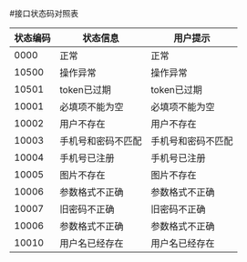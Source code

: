 #接口状态码对照表

| 状态编码 | 状态信息 | 用户提示 |
| -- | -- | -- |
| 0000 | 正常 | 正常 |
| 10500 | 操作异常 | 操作异常 |
| 10501 | token已过期 | token已过期 |
| 10001 | 必填项不能为空 | 必填项不能为空 |
| 10002 | 用户不存在 | 用户不存在 |
| 10003 | 手机号和密码不匹配 | 手机号和密码不匹配 |
| 10004 | 手机号已注册 | 手机号已注册 |
| 10005 | 图片不存在 | 图片不存在 |
| 10006 | 参数格式不正确 | 参数格式不正确 |
| 10007 | 旧密码不正确 | 旧密码不正确 |
| 10006 | 参数格式不正确 | 参数格式不正确 |
| 10010 | 用户名已经存在 | 用户名已经存在 |
